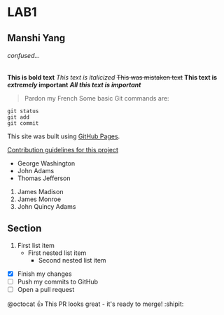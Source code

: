 # LAB1
## Manshi Yang
###### confused...
**This is bold text**
*This text is italicized*
~~This was mistaken text~~
**This text is _extremely_ important**
***All this text is important***
> Pardon my French
Some basic Git commands are:
```
git status
git add
git commit
```
This site was built using [GitHub Pages](https://pages.github.com/).

[Contribution guidelines for this project](docs/CONTRIBUTING.md)
- George Washington
- John Adams
- Thomas Jefferson

1. James Madison
2. James Monroe
3. John Quincy Adams

## Section

1. First list item
   - First nested list item
     - Second nested list item
     
     
- [x] Finish my changes
- [ ] Push my commits to GitHub
- [ ] Open a pull request

@octocat :+1: This PR looks great - it's ready to merge! :shipit:
